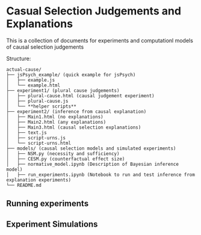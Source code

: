 # Casual Selection Judgements and Explanations

This is a collection of documents for experiments and computationl models of causal selection judgements

Structure:

```
actual-cause/
├── jsPsych_example/ (quick example for jsPsych)
│   ├── example.js
│   └── example.html
├── experiment1/ (plural cause judgements)
│   ├── plural-cause.html (causal judgement experiment)
│   ├── plural-cause.js
│   └── **helper scripts**
├── experiment2/ (inference from causal explanation)
│   ├── Main1.html (no explanations)
│   ├── Main2.html (any explanations)
│   ├── Main3.html (causal selection explanations)
│   ├── text.js
│   ├── script-urns.js
│   └── script-urns.html
├── models/ (causal selection models and simulated experiments)
│   ├── NSM.py (necessity and sufficiency)
│   ├── CESM.py (counterfactual effect size)
│   ├── normative_model.ipynb (Description of Bayesian inference model)
│   ├── run_experiments.ipynb (Notebook to run and test inference from explanation experiments)
└── README.md

```

## Running experiments

## Experiment Simulations






